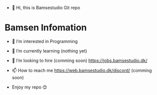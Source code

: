- 👋 Hi, this is Bamsestudio Git repo

# Bamsen Infomation
- 👀 I’m interested in Programming 
- 🌱 I’m currently learning (nothing yet)
- 💞️ I’m looking to hire (comming soon) https://jobs.bamsestudio.dk/
- 📫 How to reach me https://web.bamsestudio.dk/discord/ (comming soon)

- Enjoy my repo 😊
